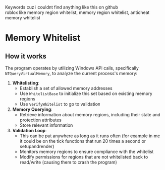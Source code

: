 Keywords cuz i couldnt find anything like this on github<br/>
roblox like memory region whitelist,
memory region whitelist,
anticheat memory whitelist

# Memory Whitelist

## How it works

The program operates by utilizing Windows API calls, specifically `NTQueryVirtualMemory`, to analyze the current process's memory:
1. **Whitelisting**:
   - Establish a set of allowed memory addresses
   - Use `WhitelistBase` to initialize this set based on existing memory regions
   - Use `VerifyWhitelist` to go to validation
2. **Memory Querying**:
   - Retrieve information about memory regions, including their state and protection attributes
   - Store relevant information
3. **Validation Loop**:
   - This can be put anywhere as long as it runs often (for example in mc it could be on the tick functions that run 20 times a second or setupandrender)
   - Monitors memory regions to ensure compliance with the whitelist
   - Modify permissions for regions that are not whitelisted back to read/write (causing them to crash the program)
